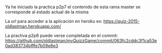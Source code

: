 Ya he iniciado la practica p2p7 el contenido de esta rama master se corresponde al estado actual de la misma


La url para acceder a la aplicación en heroku es:
https://quiz-2015-oldlastman.herokuapp.com/

La practiva p2p6 puede verse completada en el commit:
https://github.com/oldlastman/myQuizzGame/commit/063fc2cddc3f1ca53e0ad383734bfffe7b09e8e3